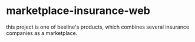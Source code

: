 # marketplace-insurance-web
this project is one of beeline's products, which combines several insurance companies as a marketplace.
